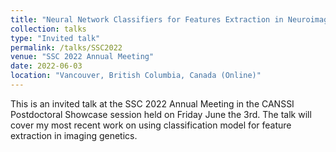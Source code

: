 ```yaml
---
title: "Neural Network Classifiers for Features Extraction in Neuroimaging Genetics."
collection: talks
type: "Invited talk"
permalink: /talks/SSC2022
venue: "SSC 2022 Annual Meeting"
date: 2022-06-03
location: "Vancouver, British Columbia, Canada (Online)"
---
```


This is an invited talk at the SSC 2022 Annual Meeting in the CANSSI Postdoctoral Showcase session held on Friday June the 3rd. The talk will cover my most recent work on using classification model for feature extraction in imaging genetics. 
